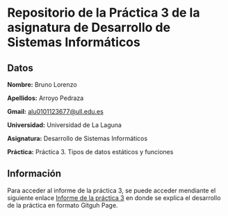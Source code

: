 # Repositorio de la Práctica 3 de la asignatura de Desarrollo de Sistemas Informáticos
## Datos
  **Nombre:** Bruno Lorenzo
  
  **Apellidos:** Arroyo Pedraza
  
  **Gmail:** alu0101123677@ull.edu.es
  
  **Universidad:** Universidad de La Laguna
  
  **Asignatura:** Desarrollo de Sistemas Informáticos
  
  **Práctica:** Práctica 3. Tipos de datos estáticos y funciones

## Información

Para acceder al informe de la práctica 3, se puede acceder mendiante el siguiente enlace [Informe de la práctica 3](https://ull-esit-inf-dsi-2021.github.io/ull-esit-inf-dsi-20-21-prct03-static-types-functions-alu0101123677/) en donde se explica el desarrollo de la práctica en formato Gitguh Page.
